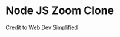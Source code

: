 # Node JS Zoom Clone

Credit to [Web Dev Simplified](https://www.youtube.com/watch?v=DvlyzDZDEq4)



